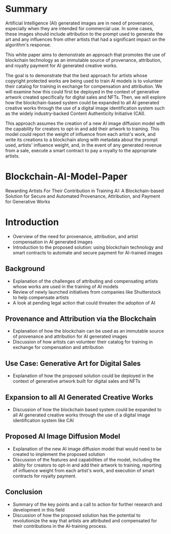 # Summary
Artificial Intelligence (AI) generated images are in need of provenance, especially when they are intended for commercial use. In some cases, these images should include attribution to the prompt used to generate the art and any influences from other artists that had a significant impact on the algorithm's response.

This white paper aims to demonstrate an approach that promotes the use of blockchain technology as an immutable source of provenance, attribution, and royalty payment for AI generated creative works.

The goal is to demonstrate that the best approach for artists whose copyright protected works are being used to train AI models is to volunteer their catalog for training in exchange for compensation and attribution. We will examine how this could first be deployed in the context of generative artwork created specifically for digital sales and NFTs. Then, we will explore how the blockchain-based system could be expanded to all AI generated creative works through the use of a digital image identification system such as the widely industry-backed Content Authenticity Initiative (CAI).

This approach assumes the creation of a new AI image diffusion model with the capability for creators to opt-in and add their artwork to training. This model could report the weight of influence from each artist's work, and write its creations to a blockchain along with metadata about the prompt used, artists' influence weight, and, in the event of any generated revenue from a sale, execute a smart contract to pay a royalty to the appropriate artists.

# Blockchain-AI-Model-Paper
Rewarding Artists For Their Contribution in Training AI: A Blockchain-based Solution for Secure and Automated Provenance, Attribution, and Payment for Generative Works

# Introduction
- Overview of the need for provenance, attribution, and artist compensation in AI generated images
- Introduction to the proposed solution: using blockchain technology and smart contracts to automate and secure payment for AI-trained images

## Background
- Explanation of the challenges of attributing and compensating artists whose works are used in the training of AI models
- Review of newly launched initiatives from companies like Shutterstock to help compensate artists
- A look at pending legal action that could threaten the adoption of AI

## Provenance and Attribution via the Blockchain
- Explanation of how the blockchain can be used as an immutable source of provenance and attribution for AI generated images
- Discussion of how artists can volunteer their catalog for training in exchange for compensation and attribution

## Use Case: Generative Art for Digital Sales
- Explanation of how the proposed solution could be deployed in the context of generative artwork built for digital sales and NFTs

## Expansion to all AI Generated Creative Works
- Discussion of how the blockchain based system could be expanded to all AI generated creative works through the use of a digital image identification system like CAI

## Proposed AI Image Diffusion Model
- Explanation of the new AI image diffusion model that would need to be created to implement the proposed solution
- Discussion of the features and capabilities of the model, including the ability for creators to opt-in and add their artwork to training, reporting of influence weight from each artist's work, and execution of smart contracts for royalty payment.

## Conclusion
- Summary of the key points and a call to action for further research and development in this field
- Discussion of how the proposed solution has the potential to revolutionize the way that artists are attributed and compensated for their contributions in the AI-training process.
